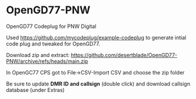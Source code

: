 # OpenGD77-PNW
OpenGD77 Codeplug for PNW Digital

Used https://github.com/mycodeplug/example-codeplug to generate intial code plug and tweaked for OpenGD77.

Download zip and extract: https://github.com/desertblade/OpenGD77-PNW/archive/refs/heads/main.zip

In OpenGC77 CPS got to File->CSV-Import CSV and choose the zip folder

Be sure to update **DMR ID and callsign** (double click) and download callsign database (under Extras) 
